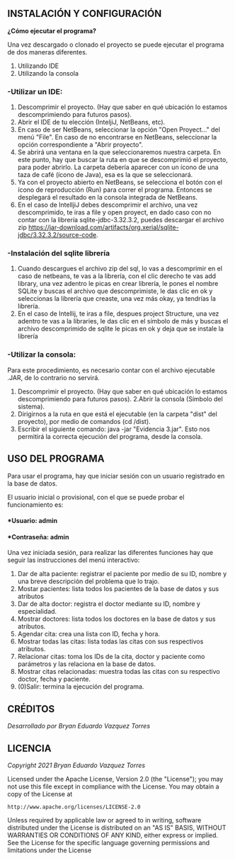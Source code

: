 ## INSTALACIÓN Y CONFIGURACIÓN
 
**¿Cómo ejecutar el programa?**

Una vez descargado o clonado el proyecto se puede ejecutar el programa de dos
maneras diferentes.

1. Utilizando IDE
2. Utilizando la consola

### -Utilizar un IDE:
1. Descomprimir el proyecto. (Hay que saber en qué ubicación lo estamos 
   descomprimiendo para futuros pasos).
2. Abrir el IDE de tu elección (InteljiJ, NetBeans, etc).
3. En caso de ser NetBeans, seleccionar la opción "Open Proyect..." del 
   menú "File". En caso de no encontrarse en NetBeans, seleccionar la opción 
   correspondiente a "Abrir proyecto".
4. Se abrirá una ventana en la que seleccionaremos nuestra carpeta. En este 
   punto, hay que buscar la ruta en que se descomprimió el proyecto, para poder 
   abrirlo. La carpeta debería aparecer con un ícono de una taza de café (ícono 
   de Java), esa es la que se seleccionará.
5. Ya con el proyecto abierto en NetBeans, se selecciona el botón con el ícono 
   de reproducción (Run) para correr el programa. Entonces se desplegará el 
   resultado en la consola integrada de NetBeans.
6. En el caso de IntelljiJ debes descomprimir el archivo, una vez descomprimido, te iras a file 
   y open proyect, en dado caso con no contar con la librería sqlite-jdbc-3.32.3.2, puedes descargar 
   el archivo zip https://jar-download.com/artifacts/org.xerial/sqlite-jdbc/3.32.3.2/source-code.

### -Instalación del sqlite librería
1. Cuando descargues el archivo zip del sql, lo vas a descomprimir en el caso de netbeans, 
   te vas a la librería, con el clic derecho te vas add library, una vez adentro le picas en
   crear librería, le pones el nombre SQLite y buscas el archivo que descomprimiste, le das clic
   en ok y seleccionas la librería que creaste, una vez más okay, ya tendrías la librería.
2. En el caso de Intellij, te iras a file, despues project Structure, una vez adentro te vas 
   a la libraries, le das clic en el símbolo de más y buscas el archivo descomprimido de sqlite
   le picas en ok y deja que se instale la librería 
 
   
### -Utilizar la consola:
Para este procedimiento, es necesario contar con el archivo ejecutable .JAR, de
lo contrario no servirá.

1. Descomprimir el proyecto. (Hay que saber en qué ubicación lo estamos
descomprimiendo para futuros pasos).
2.Abrir la consola (Símbolo del sistema).
3. Dirigirnos a la ruta en que está el ejecutable (en la carpeta "dist" del
proyecto), por medio de comandos (cd <Tu ruta>/dist).
4. Escribir el siguiente comando: java -jar "Evidencia 3.jar". Esto nos permitirá
la correcta ejecución del programa, desde la consola.

 ## USO DEL PROGRAMA
 
Para usar el programa, hay que iniciar sesión con un usuario registrado en la base
de datos.

El usuario inicial o provisional, con el que se puede probar el funcionamiento es:
 #### *Usuario: admin 
 #### *Contraseña: admin

Una vez iniciada sesión, para realizar las diferentes funciones hay que seguir las 
instrucciones del menú interactivo: 

1. Dar de alta paciente: registrar el paciente por medio de su ID, nombre y una
breve descripción del problema que lo trajo. 
2. Mostar pacientes: lista todos los pacientes de la base de datos y sus atributos
3. Dar de alta doctor: registra el doctor mediante su ID, nombre y especialidad.
4. Mostrar doctores: lista todos los doctores en la base de datos y sus atributos.
5. Agendar cita: crea una lista con ID, fecha y hora.
6. Mostrar todas las citas: lista todas las citas con sus respectivos atributos.
7. Relacionar citas: toma los IDs de la cita, doctor y paciente como parámetros y
las relaciona en la base de datos.
8. Mostrar citas relacionadas: muestra todas las citas con su respectivo doctor, 
fecha y paciente.
9. (0)Salir: termina la ejecución del programa.


 ## CRÉDITOS 
 
_Desarrollado por Bryan Eduardo Vazquez Torres_


 ## LICENCIA 
 
_Copyright 2021 Bryan Eduardo Vazquez Torres_

Licensed under the Apache License, Version 2.0 (the "License");
you may not use this file except in compliance with the License.
You may obtain a copy of the License at

    http://www.apache.org/licenses/LICENSE-2.0

Unless required by applicable law or agreed to in writing, software
distributed under the License is distributed on an "AS IS" BASIS,
WITHOUT WARRANTIES OR CONDITIONS OF ANY KIND, either express or implied.
See the License for the specific language governing permissions and
limitations under the License

